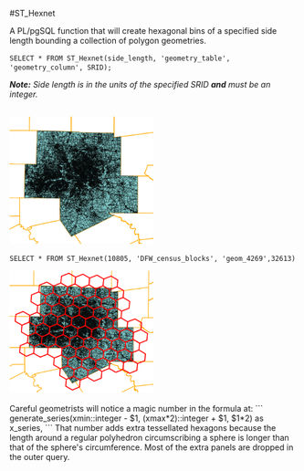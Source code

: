 #ST_Hexnet

A PL/pgSQL function that will create hexagonal bins of a specified side length bounding a collection of polygon geometries.

```PostgreSQL
SELECT * FROM ST_Hexnet(side_length, 'geometry_table', 'geometry_column', SRID);
```

_**Note:** Side length is in the units of the specified SRID **and** must be an integer._

<br>

<img src="https://raw.githubusercontent.com/DallasMorningNews/hexnet/master/dallas.png" width="350px" style="max-width:50%;">

```PostgreSQL
SELECT * FROM ST_Hexnet(10805, 'DFW_census_blocks', 'geom_4269',32613)
```

<img src="https://raw.githubusercontent.com/DallasMorningNews/hexnet/master/dallas_hex.png" width="350px" style="max-width:50%;">
<br><br>Careful geometrists will notice a magic number in the formula at:
```
generate_series(xmin::integer - $1, (xmax*2)::integer + $1, $1*2) as x_series,
```
That number adds extra tessellated hexagons because the length around a regular polyhedron circumscribing a sphere is longer than that of the sphere's circumference. Most of the extra panels are dropped in the outer query.
